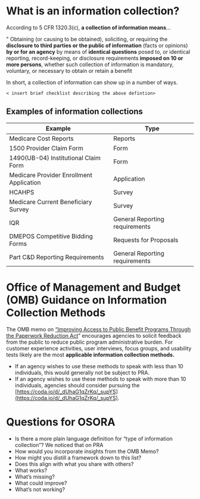# **What is an information collection?**

According to 5 CFR 1320.3(c), **a collection of information means**...

" Obtaining (or causing to be obtained), soliciting, or requiring the **disclosure to third parties or the public of information** (facts or opinions) **by or for an agency** by means of **identical questions** posed to, or identical reporting, record-keeping, or disclosure requirements **imposed on 10 or more persons**, whether such collection of information is mandatory, voluntary, or necessary to obtain or retain a benefit



In short, a collection of information can show up in a number of ways.

```
< insert brief checklist describing the above defintion> 
```

## Examples of information collections

| Example | Type |
| --- | --- |
| Medicare Cost Reports | Reports |
| 1500 Provider Claim Form | Form |
| 1490(UB-04) Institutional Claim Form | Form |
| Medicare Provider Enrollment Application | Application |
| HCAHPS | Survey |
| Medicare Current Beneficiary Survey | Survey |
| IQR | General Reporting requirements |
| DMEPOS Competitive Bidding Forms | Requests for Proposals |
| Part C&D Reporting Requirements | General Reporting requirements |


# Office of Management and Budget (OMB) Guidance on Information Collection Methods 

The OMB memo on [“Improving Access to Public Benefit Programs Through the Paperwork Reduction Act](https://www.whitehouse.gov/wp-content/uploads/2022/04/M-22-10.pdf)” encourages agencies to solicit feedback from the public to reduce public program administrative burden. For customer experience activities, user interviews, focus groups, and usability tests likely are the most  **applicable information collection methods.**

- If an agency wishes to use these methods to speak with less than 10 individuals, this would generally not be subject to PRA.
- If an agency wishes to use these methods to speak with more than 10 individuals, agencies should consider pursuing the [https://coda.io/d/_dUhaG1qZrKq/_supYS](https://coda.io/d/_dUhaG1qZrKq/_supYS). 





# Questions for OSORA

- Is there a more plain language definition for “type of information collection”? We noticed that on PRA 
- How would you incorporate insights from the OMB Memo?
- How might you distill a framework down to this list?
- Does this align with what you share with others?
- What works?
- What’s missing?
- What could improve?
- What’s not working?